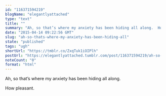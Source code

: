 ```yaml
---
id: "116371594219"
blogName: "elegantlyattached"
type: "text"
title: ""
summary: "Ah, so that’s where my anxiety has been hiding all along.  How pleasant."
date: "2015-04-14 09:22:56 GMT"
slug: "ah-so-thats-where-my-anxiety-has-been-hiding-all"
state: "published"
tags: "ugh"
shortUrl: "https://tmblr.co/ZxqTuk1iOIPlh"
postUrl: "https://elegantlyattached.tumblr.com/post/116371594219/ah-so-thats-where-my-anxiety-has-been-hiding-all"
noteCount: "0"
format: "html"
---
```


Ah, so that’s where my anxiety has been hiding all along. 

How pleasant.